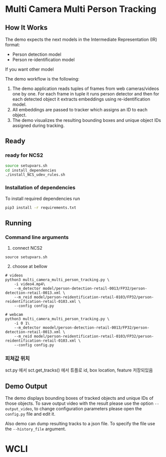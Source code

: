 # Multi Camera Multi Person Tracking

## How It Works

The demo expects the next models in the Intermediate Representation (IR) format:

   * Person detection model
   * Person re-identification model

If you want other model 

The demo workflow is the following:

1. The demo application reads tuples of frames from web cameras/videos one by one. For each frame in tuple it runs person detector
and then for each detected object it extracts embeddings using re-identification model.
2. All embeddings are passed to tracker which assigns an ID to each object.
3. The demo visualizes the resulting bounding boxes and unique object IDs assigned during tracking.

## Ready

### ready for NCS2

```bash
source setupvars.sh
cd install_dependencies
./install_NCS_udev_rules.sh
```

### Installation of dependencies

To install required dependencies run

```bash
pip3 install -r requirements.txt
```

## Running
### Command line arguments

1. connect NCS2
```
source setupvars.sh
```
2. choose at bellow
```
# videos
python3 multi_camera_multi_person_tracking.py \
    -i video4.mp4\
    --m_detector model/person-detection-retail-0013/FP32/person-detection-retail-0013.xml \
    --m_reid model/person-reidentification-retail-0103/FP32/person-reidentification-retail-0103.xml \
    --config config.py
```
```
# webcam
python3 multi_camera_multi_person_tracking.py \
    -i 0 1\
    --m_detector moodel/person-detection-retail-0013/FP32/person-detection-retail-0013.xml \
    --m_reid model/person-reidentification-retail-0103/FP32/person-reidentification-retail-0103.xml \
    --config config.py
```

### 피쳐값 위치
sct.py 에서 sct.get_tracks() 에서 튜플로 id, box location, feature 저장되있음 



## Demo Output

The demo displays bounding boxes of tracked objects and unique IDs of those objects.
To save output video with the result please use the option  `--output_video`, to change configuration parameters please open the `config.py` file and edit it.

Also demo can dump resulting tracks to a json file. To specify the file use the `--history_file` argument.

# WCLI
